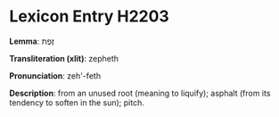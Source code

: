 # Lexicon Entry H2203

**Lemma**: זֶפֶת

**Transliteration (xlit)**: zepheth

**Pronunciation**: zeh'-feth

**Description**:
from an unused root (meaning to liquify); asphalt (from its tendency to soften in the sun); pitch.
